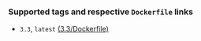 
### Supported tags and respective ```Dockerfile``` links

* ```3.3```, ```latest``` [(3.3/Dockerfile)](https://github.com/vkill/docker-protobuf/blob/master/3.3/Dockerfile)
